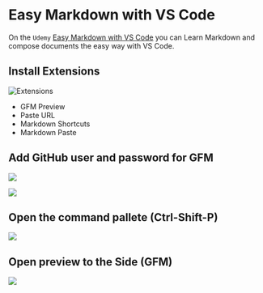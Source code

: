 # Easy Markdown with VS Code
On the `Udemy` [Easy Markdown with VS Code](https://www.udemy.com/easyMarkdownWithVsCode/) you can Learn Markdown and compose documents the easy way with VS Code.

## Install Extensions
![](/images/markdown/easy-markdown-with-vs-code/Extensions.png "Extensions")
- GFM Preview
- Paste URL
- Markdown Shortcuts
- Markdown Paste

## Add GitHub user and password for GFM
![](/images/markdown/easy-markdown-with-vs-code/Settings.png)

![](/images/markdown/easy-markdown-with-vs-code/GFMSettings.png)

## Open the command pallete (Ctrl-Shift-P)
![](/images/markdown/easy-markdown-with-vs-code/CommandPallete.png)

## Open preview to the Side (GFM)
![](/images/markdown/easy-markdown-with-vs-code/OpenPreviwtoTheSideGFM.png)